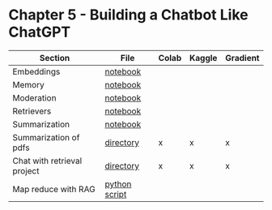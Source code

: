# Chapter 5 - Building a Chatbot Like ChatGPT


| Section	| File | Colab	 | Kaggle	| Gradient |
|-----------|--------|--------|-----------|----------|
| Embeddings | [notebook](embeddings.ipynb)  |        | | |
| Memory | [notebook](memory.ipynb)     |        | | |
| Moderation | [notebook](moderation.ipynb)     |        |   |   |
| Retrievers | [notebook](retrievers.ipynb)     |       |   |   |
| Summarization | [notebook](pdf_summary.ipynb)     |       |   |   |
| Summarization of pdfs |  [directory](summarize)   |   x     | x | x |
| Chat with retrieval project |  [directory](chat_with_retrieval)   |  x      | x | x |
| Map reduce with RAG | [python script](rag_map_reduce.py)     |       |   |   |

